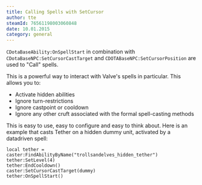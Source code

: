 ```yaml
---
title: Calling Spells with SetCursor
author: tte
steamId: 76561198003060848
date: 10.01.2015
category: general
---
```


`CDotaBaseAbility:OnSpellStart` in combination with `CDotaBaseNPC:SetCursorCastTarget` and `CDOTABaseNPC:SetCursorPosition` are used to "Call" spells.

This is a powerful way to interact with Valve's spells in particular. This allows you to:

* Activate hidden abilities
* Ignore turn-restrictions
* Ignore castpoint or cooldown
* Ignore any other cruft associated with the formal spell-casting methods

This is easy to use, easy to configure and easy to think about. Here is an example that casts Tether on a hidden dummy unit, activated by a datadriven spell:

    local tether = caster:FindAbilityByName("trollsandelves_hidden_tether")
    tether:SetLevel(4)
    tether:EndCooldown()
    caster:SetCursorCastTarget(dummy)
    tether:OnSpellStart()

 